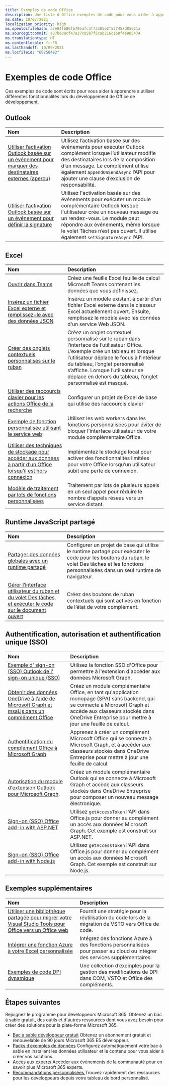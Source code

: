 ```yaml
---
title: Exemples de code Office
description: Une liste d Office exemples de code pour vous aider à apprendre et à créer vos propres modules.
ms.date: 10/07/2021
localization_priority: high
ms.openlocfilehash: a7e84fb86fb795afc3f73385e2f577458d85621a
ms.sourcegitcommit: a37be80cf47a37c85b7f5cab216c160f4e905474
ms.translationtype: HT
ms.contentlocale: fr-FR
ms.lasthandoff: 10/09/2021
ms.locfileid: "60250482"
---
```

# <a name="office-add-in-code-samples"></a>Exemples de code Office

Ces exemples de code sont écrits pour vous aider à apprendre à utiliser différentes fonctionnalités lors du développement de Office de développement.

## <a name="outlook"></a>Outlook

| Nom                | Description         |
|:--------------------|:--------------------|
| [Utiliser l’activation Outlook basée sur un événement pour marquer des destinataires externes (aperçu)](/samples/officedev/pnp-officeaddins/outlook-add-in-tag-external-recipients) | Utilisez l’activation basée sur des événements pour exécuter Outlook complément lorsque l’utilisateur modifie des destinataires lors de la composition d’un message. Le complément utilise également `appendOnSendAsync` l’API pour ajouter une clause d’exclusion de responsabilité. |
| [Utiliser l’activation Outlook basée sur un événement pour définir la signature](/samples/officedev/pnp-officeaddins/outlook-add-in-set-signature/) | Utilisez l'activation basée sur des événements pour exécuter un module complémentaire Outlook lorsque l'utilisateur crée un nouveau message ou un rendez-vous. Le module peut répondre aux événements, même lorsque le volet Tâches n’est pas ouvert. Il utilise également `setSignatureAsync` l’API. |

## <a name="excel"></a>Excel

| Nom                | Description         |
|:--------------------|:--------------------|
| [Ouvrir dans Teams](/samples/officedev/pnp-officeaddins/office-excel-add-in-open-in-teams/) | Créez une feuille Excel feuille de calcul Microsoft Teams contenant les données que vous définissez.|
| [Insérez un fichier Excel externe et remplissez-le avec des données JSON](/samples/officedev/pnp-officeaddins/excel-add-in-insert-external-file/)  | Insérez un modèle existant à partir d'un fichier Excel externe dans le classeur Excel actuellement ouvert. Ensuite, remplissez le modèle avec les données d'un service Web JSON. |
| [Créer des onglets contextuels personnalisés sur le ruban](/samples/officedev/pnp-officeaddins/office-add-in-contextual-tabs/) | Créez un onglet contextuel personnalisé sur le ruban dans l’interface de l’utilisateur Office. L’exemple crée un tableau et lorsque l’utilisateur déplace le focus à l’intérieur du tableau, l’onglet personnalisé s’affiche. Lorsque l’utilisateur se déplace en dehors du tableau, l’onglet personnalisé est masqué. |
| [Utiliser des raccourcis clavier pour les actions Office de la recherche](/samples/officedev/pnp-officeaddins/office-add-in-keyboard-shortcuts) | Configurer un projet de Excel de base qui utilise des raccourcis clavier |
| [Exemple de fonction personnalisée utilisant le service web](/samples/officedev/pnp-officeaddins/excel-custom-function-web-worker-pattern/) | Utilisez les web workers dans les fonctions personnalisées pour éviter de bloquer l'interface utilisateur de votre module complémentaire Office. |
| [Utiliser des techniques de stockage pour accéder aux données à partir d’un Office lorsqu’il est hors connexion](/samples/officedev/pnp-officeaddins/use-storage-techniques-to-access-data-from-an-office-add-in-when-offline/) | Implémentez le stockage local pour activer des fonctionnalités limitées pour votre Office lorsqu’un utilisateur subit une perte de connexion. |
| [Modèle de traitement par lots de fonctions personnalisées](/samples/officedev/pnp-officeaddins/excel-custom-function-batching-pattern/)| Traitement par lots de plusieurs appels en un seul appel pour réduire le nombre d’appels réseau vers un service distant.|

## <a name="shared-javascript-runtime"></a>Runtime JavaScript partagé

| Nom                | Description         |
|:--------------------|:--------------------|
[Partager des données globales avec un runtime partagé](/samples/officedev/pnp-officeaddins/office-add-in-shared-runtime-global-data/) | Configurer un projet de base qui utilise le runtime partagé pour exécuter le code pour les boutons du ruban, le volet Des tâches et les fonctions personnalisées dans un seul runtime de navigateur. |
| [Gérer l’interface utilisateur du ruban et du volet Des tâches, et exécuter le code sur le document ouvert](/samples/officedev/pnp-officeaddins/office-add-in-ribbon-task-pane-ui/) | Créez des boutons de ruban contextuels qui sont activés en fonction de l’état de votre complément. |

## <a name="authentication-authorization-and-single-sign-on-sso"></a>Authentification, autorisation et authentification unique (SSO)

| Nom                | Description         |
|:--------------------|:--------------------|
| [Exemple d' sign-on (SSO) Outlook de l' sign-on unique (SSO)](/samples/officedev/pnp-officeaddins/outlook-add-in-sso-aspnet/) | Utilisez la fonction SSO d'Office pour permettre à l'extension d'accéder aux données Microsoft Graph.|
| [Obtenir des données OneDrive à l’aide de Microsoft Graph et msal.js dans un complément Office](/samples/officedev/pnp-officeaddins/office-add-in-auth-graph-react/) | Créez un module complémentaire Office, en tant qu'application monopage (SPA) sans backend, qui se connecte à Microsoft Graph et accède aux classeurs stockés dans OneDrive Entreprise pour mettre à jour une feuille de calcul.  |
| [Authentification du complément Office à Microsoft Graph](/samples/officedev/pnp-officeaddins/office-add-in-auth-aspnet-graph/) | Apprenez à créer un complément Microsoft Office qui se connecte à Microsoft Graph, et à accéder aux classeurs stockés dans OneDrive Entreprise pour mettre à jour une feuille de calcul. |
| [Autorisation du module d'extension Outlook pour Microsoft Graph](/samples/officedev/pnp-officeaddins/outlook-add-in-auth-aspnet-graph/). | Créez un module complémentaire Outlook qui se connecte à Microsoft Graph et accède aux classeurs stockés dans OneDrive Entreprise pour composer un nouveau message électronique. |
| [Sign-on (SSO) Office add-in with ASP.NET](/samples/officedev/pnp-officeaddins/office-add-in-sso-aspnet/) | Utilisez `getAccessToken` l'API dans Office.js pour donner au complément un accès aux données Microsoft Graph. Cet exemple est construit sur ASP.NET. |
| [Sign-on (SSO) Office add-in with Node.js](/samples/officedev/pnp-officeaddins/office-add-in-sso-nodejs/) | Utilisez `getAccessToken` l'API dans Office.js pour donner au complément un accès aux données Microsoft Graph. Cet exemple est construit sur Node.js.|

## <a name="additional-samples"></a>Exemples supplémentaires

| Nom                | Description         |
|:--------------------|:--------------------|
|[Utiliser une bibliothèque partagée pour migrer votre Visual Studio Tools pour Office vers un Office web](/samples/officedev/pnp-officeaddins/vsto-shared-library-excel/) |Fournit une stratégie pour la réutilisation du code lors de la migration de VSTO vers Office de code. |
| [Intégrer une fonction Azure à votre Excel personnalisée](/samples/officedev/pnp-officeaddins/azure-function-with-excel-custom-function/) | Intégrez des fonctions Azure à des fonctions personnalisées pour passer au cloud ou intégrer des services supplémentaires. |
|[Exemples de code DPI dynamique](/samples/officedev/pnp-officeaddins/dynamic-dpi-code-samples/) |Une collection d’exemples pour la gestion des modifications de DPI dans COM, VSTO et Office des compléments. |

## <a name="next-steps"></a>Étapes suivantes

Rejoignez le programme pour développeurs Microsoft 365. Obtenez un bac à sable gratuit, des outils et d'autres ressources dont vous avez besoin pour créer des solutions pour la plate-forme Microsoft 365.

- [Bac à sable développeur gratuit](https://developer.microsoft.com/microsoft-365/dev-program#Subscription) Obtenez un abonnement gratuit et renouvelable de 90 jours Microsoft 365 E5 développeur.
- [Packs d’exemples de données](https://developer.microsoft.com/microsoft-365/dev-program#Sample) Configurez automatiquement votre bac à sable en installant les données utilisateur et le contenu pour vous aider à créer vos solutions.
- [Accès aux experts](https://developer.microsoft.com/microsoft-365/dev-program#Experts) Accéder aux événements de la communauté pour en savoir plus Microsoft 365 experts.
- [Recommandations personnalisées ](https://developer.microsoft.com/microsoft-365/dev-program#Recommendations)Trouvez rapidement des ressources pour les développeurs depuis votre tableau de bord personnalisé.
